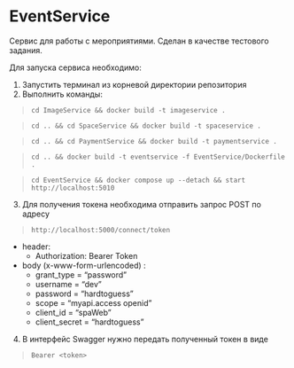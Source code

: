 # EventService

Сервис для работы с мероприятиями. Сделан в качестве тестового задания.

Для запуска сервиса необходимо:
1) Запустить терминал из корневой директории репозитория
2) Выполнить команды:
>`cd ImageService && docker build -t imageservice .`

>`cd .. && cd SpaceService && docker build -t spaceservice .`

>`cd .. && cd PaymentService && docker build -t paymentservice .`

>`cd .. && docker build -t eventservice -f EventService/Dockerfile .`

>`cd EventService && docker compose up --detach && start http://localhost:5010`

3) Для получения токена необходима отправить запрос POST по адресу 
>`http://localhost:5000/connect/token`
 -   header:
        -   Authorization: Bearer Token
 -   body (x-www-form-urlencoded) :
        -   grant_type = “password” 
        -   username = “dev”
        -   password = “hardtoguess”            
        -   scope = “myapi.access openid”            
        -   client_id = “spaWeb”            
        -   client_secret = “hardtoguess”

4) В интерфейс Swagger нужно передать полученный токен в виде
>`Bearer <token>` 
